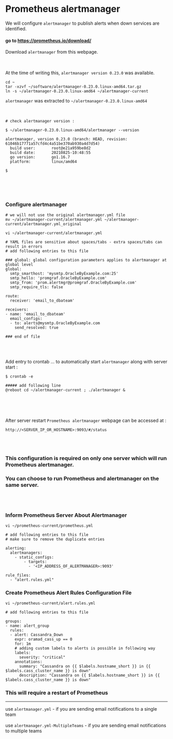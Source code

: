 # Prometheus alertmanager

We will configure ` alertmanager ` to publish alerts when down services are identified. <br>

#### go to https://prometheus.io/download/

Download ` alertmanager ` from this webpage. <br><br><br>

At the time of writing this, ` alertmanager version 0.23.0 ` was available. <br>
```
cd ~
tar -xzvf ~/software/alertmanager-0.23.0.linux-amd64.tar.gz
ln -s ~/alertmanager-0.23.0.linux-amd64 ~/alertmanager-current
```

` alertmanager ` was extracted to ` ~/alertmanager-0.23.0.linux-amd64 `
<br><br><br>

```
# check alertmanager version :

$ ~/alertmanager-0.23.0.linux-amd64/alertmanager --version

alertmanager, version 0.23.0 (branch: HEAD, revision: 61046b17771a57cfd4c4a51be370ab930a4d7d54)
  build user:       root@e21a959be8d2
  build date:       20210825-10:48:55
  go version:       go1.16.7
  platform:         linux/amd64

$

```

<br><br><br>

### Configure alertmanager

```
# we will not use the original alertmanager.yml file
mv ~/alertmanager-current/alertmanager.yml ~/alertmanager-current/alertmanager.yml_original

vi ~/alertmanager-current/alertmanager.yml

# YAML files are sensitive about spaces/tabs - extra spaces/tabs can result in errors
# add following entries to this file

### global: global configuration parameters applies to alertmanager at global level
global:
  smtp_smarthost: 'mysmtp.OracleByExample.com:25'
  smtp_hello: 'promgraf.OracleByExample.com'
  smtp_from: 'prom.alertmgr@promgraf.OracleByExample.com'
  smtp_require_tls: false

route:
  receiver: 'email_to_dbateam'

receivers:
- name: 'email_to_dbateam'
  email_configs:
  - to: alerts@mysmtp.OracleByExample.com
    send_resolved: true

### end of file
```

<br><br>

Add entry to crontab ... to automatically start ` alertmanager ` along with server start :

```
$ crontab -e

##### add following line
@reboot	cd ~/alertmanager-current ; ./alertmanager &
```

<br><br><br>

After server restart ` Prometheus alertmanager ` webpage can be accessed at :

```
http://<SERVER_IP_OR_HOSTNAME>:9093/#/status
```

<br><br>

### This configuration is required on only one server which will run Prometheus alertmanager.
### You can choose to run Prometheus and alertmanager on the same server.

<br><br>

### Inform Prometheus Server About Alertmanager

```
vi ~/prometheus-current/prometheus.yml

# add following entries to this file
# make sure to remove the duplicate entries

alerting:
  alertmanagers:
    - static_configs:
        - targets:
          - '<IP_ADDRESS_OF_ALERTMANAGER>:9093'

rule_files:
  - "alert.rules.yml"
```

### Create Prometheus Alert Rules Configuration File

```
vi ~/prometheus-current/alert.rules.yml

# add following entries to this file

groups:
- name: alert_group
  rules:
  - alert: Cassandra_Down
    expr: oramad_cass_up == 0
    for: 1m
    # adding custom labels to alerts is possible in following way
    labels:
      severity: "critical"
    annotations:
      summary: "Cassandra on {{ $labels.hostname_short }} in {{ $labels.cass_cluster_name }} is down"
      description: "Cassandra on {{ $labels.hostname_short }} in {{ $labels.cass_cluster_name }} is down"

```

### This will require a restart of Prometheus

<hr>

use ` alertmanager.yml ` - if you are sending email notifications to a single team
<br><br>
use ` alertmanager.yml-MultipleTeams ` - if you are sending email notifications to multiple teams

